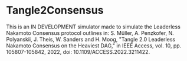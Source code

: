 # Tangle2Consensus
 
This is an IN DEVELOPMENT simulator made to simulate the Leaderless Nakamoto Consensus protocol outlines in: 
S. Müller, A. Penzkofer, N. Polyanskii, J. Theis, W. Sanders and H. Moog, "Tangle 2.0 Leaderless Nakamoto Consensus on the Heaviest DAG," in IEEE Access, vol. 10, pp. 105807-105842, 2022, doi: 10.1109/ACCESS.2022.3211422.

